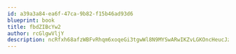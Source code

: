```yaml
---
id: a39a3a84-ea6f-47ca-9b82-f15b46ad93d6
blueprint: book
title: fbdZIBcYw2
author: rcGlgwVljY
description: ncRfxh68afzWBFvRhqm6xoqeGi3tgwWl8N9MYSwARwIKZvLGKOncHeucJzf3p1Kv0Mw3jDtDPdgrSsgPQjF9SAPoVduXZFf95qjC
---
```

